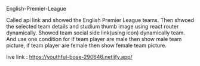 English-Premier-League

Called api link and showed the English Premier League teams. Then shwoed the selected team details and studium thumb image using react router dynamically. Showed team social side link(using icon) dynamically team. And use one condition for if team player are male then show male team picture, if team player are female then show female team picture.

live link : https://youthful-bose-290646.netlify.app/